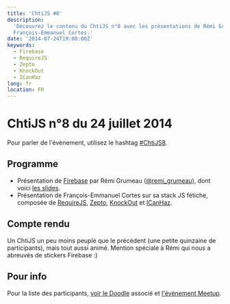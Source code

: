 ```yaml
---
title: 'ChtiJS #8'
description:
  'Découvrez le contenu du ChtiJS n°8 avec les présentations de Rémi Grumeau et
  François-Emmanuel Cortes.'
date: '2014-07-24T19:00:00Z'
keywords:
  - Firebase
  - RequireJS
  - Zepto
  - KnockOut
  - ICanHaz
lang: fr
location: FR
---
```


# ChtiJS n°8 du 24 juillet 2014

Pour parler de l'évènement, utilisez le hashtag
[#ChtiJS8](https://twitter.com/search?q=%23ChtiJS8&src=hash).

## Programme

- Présentation de [Firebase](https://www.firebase.com/) par Rémi Grumeau
  ([@remi_grumeau](https://twitter.com/remi_grumeau)), dont voici
  [les slides](http://remi-grumeau.com/talks/presentation-firebase/#/).
- Présentation de François-Emmanuel Cortes sur sa stack JS fétiche, composée de
  [RequireJS](http://www.requirejs.org/), [Zepto](http://zeptojs.com/),
  [KnockOut](http://knockoutjs.com/) et [ICanHaz](http://icanhazjs.com/).

## Compte rendu

Un ChtiJS un peu moins peuplé que le précédent (une petite quinzaine de
participants), mais tout aussi animé. Mention spéciale à Rémi qui nous a
abreuvés de stickers Firebase :)

## Pour info

Pour la liste des participants,
[voir le Doodle](http://doodle.com/uz72hu674nynz6r6) associé et
[l'évènement Meetup](http://www.meetup.com/FranceJS/events/195807652/).
